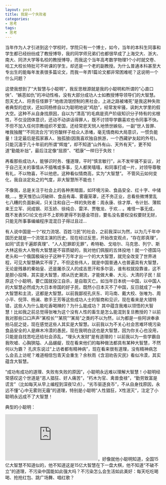 ```yaml
---
layout: post
title: 我是一个失败者
categories:
- 思考
tags:
- 思考
---
```

<!--more-->
当年作为人才引进到这个学校时，学院只有一个博士，如今，当年的本科生同事和学生都已经纷纷成了教授博导，我的同学师兄弟们也都很早成了上海交大、浙大、南大、同济大学等名校的教授博导，而我这个当年高考数学物理1个小时就交卷、哈工大校长特批可不听课的学生，却还是一个老的副教授。为什么普通本科甚至大专出生的能每年发表很多篇论文，而我一年弄1篇论文都非常困难呢？这说明一个什么问题？

这使我想到了“大智慧与小聪明”，我反思根源就是我的小聪明和所谓的“心直口快”、“嫉恶如仇”的冲动性格，没有大部分成功人士如教授博导领导们的大智慧。怨天尤人、将责任怪罪于“地痞流氓控制的黑社会，上进之路被堵死”是我这种失败者典型的症状，还如同杨修自以为聪明地说“鸡肋”，经常发牢骚，讽刺大学里的假大空。这种不从自身找原因，自以为“清高”的毛病是资产阶级知识分子特有的劣根性，不仅没团体意识，还动不动讲话得罪人，既不讨领导学霸喜欢也令同事不快。不但不加入任何宗教组织不爱国，还经常悲天悯人地愤世嫉俗，一副“世人皆罪、唯我独醒”“不同流合污”的穷酸样子给众人添堵，毫无情商和大局意识，一惯负能量！注定最后是孤家寡人、独孤狼(因我喜欢独自旅游，一个西藏驴友起的外号)。只能沉湎于几十年前的所谓“辉煌”，却不知道“山外有山、天外有天”，更不知道“勤能补拙”，最后注定像“屈原”、“嵇康”一样归于失败！

再看那些成功人，能够识时务、懂道理，平时“慎言敏行”，从不发牢骚不妄议，对于自己无关的事情从不插嘴或多事，见人都笑嘻嘻，和同事打成一片，对领导尊敬有礼，不以物喜，不以他悲。这种看似情商高，实为“大智慧”。 不管风云如何变化，我自淡定处之的气度，非大智慧所不能也！

不像我，总是关注于社会上的各种黑暗面，如环境污染、食品安全、红十字、中储粮,…。整天惟恐山河破碎、食品有毒、雾霾笼罩，还不务正业，总看些微博里乱七八糟的负面新闻，只关注和自己一样的失败者：周永康、徐才厚、令计划、薄熙来王立军、闵成钢、邓玉娇、徐纯合、雷洋、贾敬龙、于欢… 。难怪一事无成，既不发表SCI论文也评不上职称更得不到基金项目，要名没名要权没权要财无财，只能无所事事编编程序混混日子得过且过…

有人说中国是一个“权力流氓、百姓刁民”的社会，之前我深以为然，以为几千年中国历史就是一个流氓主演的历史，现在经过反思，开始改变观点，“存在即真理”，如同“谎言千遍即真理”、“人人犯罪即无罪”，希特勒、戈培尔、马克思、列宁、斯大林这些大人物有大智慧是不容质疑的，我对他们佩服的五体投地！就一个德国马老头和一个俄国极端分子这种千万年才出一个的大大智慧，就完全改变了世界进程，可见大智慧确实不得了。不但这些伟人，就是中国普通人也普遍具有大智慧，无论是残暴的秦始皇、还是屠杀汉人的成吉思汗和多尔衮，谁有权就投靠谁，这不是胆小投降，其实是大智慧，顺从历史潮流，才能做大秦、大元、大清的子民！屈原这个小聪明，要亡国就投江自杀，是自取灭亡。如当年日本统一中国，以中国人的大智慧必然成为大日本帝国的好子民，既然小日本灭不了中国，反日就成了一种大智慧和主流，这都是大智慧。以前我鄙视孔庆东、司马南、戴大校、张唯为、周小平、倪萍、杨澜、歌手王芳等这些成功人士的智商和见识，现在看来是大错特错，这些人为什么能吃香喝辣的？为什么能成功？ 其中蕴含我难以领悟的大智慧！比如我之前总觉得张唯为这个没有人性的畜生是怎么能混到复旦教授的？以前我对那些口口声声“某校长”“某院”“某局”之类的不以为然，以为都是一些阿谀奉承拍马屁之徒，现在感觉这些人其实是大智慧。以前我以为不关心社会苦难环境污染食品安全的人是麻木冷漠的愚民，现在我明白这也是大智慧，因为你关心也没用，只能是自找苦吃还给社会添乱，“埋头大发财”是有道理的！以前我以为一些学霸自我吹嘘、心胸狭隘、人品龌龊，现在看来他们的每种做法都具有某种大智慧，不然何以为霸？ 孔庆东说过“上访者都有精神病”，现在看来很有道理，没有精神病怎么会去上访呢？难道相信包青天会重生？余秋雨《含泪劝告灾民》看似冷漠，其实蕴含大智慧。

“成功有成功的道理、失败有失败的原因”，小聪明永远难以理解大智慧！小聪明经常感叹这个世道是“恶人猖狂、好人痛苦”，“朽木为官、禽兽食禄”，“勤劳致富是谎言”（比如每天从早上编程到深夜12点），“劣币驱逐良币”，不从自身找原因，永远不懂“心中无雾则无霾”的道理，特别是小聪明“人性猖狂，X性泯灭”，注定了小聪明永远成不了大智慧！

典型的小聪明：

![京城“铁嘴”周孝正专家谈饮水和水污染](http://v.youku.com/v_show/id_XMTc0MzU4MzI=.html)，好像就他小聪明知道，全国15亿大智慧不知道似的，他不知道这是15亿大智慧在下一盘大棋，他不知道“不破不立”的道理，不污染中国能如此强大吗？不污染怎么会生活如此美好：每天吃吃喝喝、抢抢红包、跳广场舞、唱红歌？

